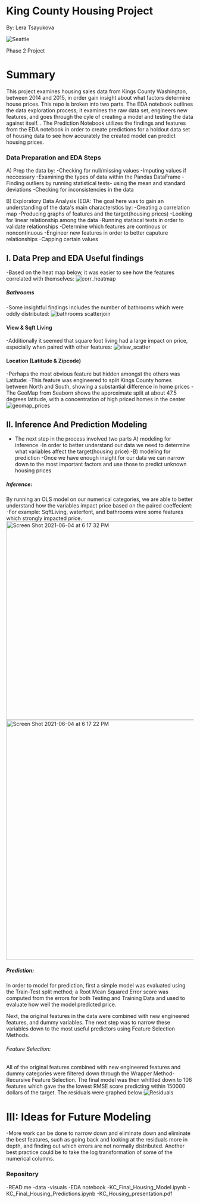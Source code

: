 
# King County Housing Project
By: Lera Tsayukova

![Seattle](https://user-images.githubusercontent.com/75099138/120870328-a295e280-c566-11eb-8f6c-179ca160d4c6.jpg)

Phase 2 Project

# Summary
This project examines housing sales data from Kings County Washington, between 2014 and 2015, in order gain insight about what factors determine house prices. 
This repo is broken into two parts. The EDA notebook outlines the data exploration process; it examines the raw data set, engineers new features, and goes through the cyle of creating a model and testing the data against itself. . The Prediction Notebook utilizes the findings and features from the EDA notebook in order to create predictions for a holdout data set of housing data to see how accurately the created model can predict housing prices.

### Data Preparation and EDA Steps
A) Prep the data by: 
  -Checking for null/missing values
  -Imputing values if neccessary
  -Examining the types of data within the Pandas DataFrame
  -Finding outliers by running statistical tests- using the mean and standard deviations
  -Checking for inconsistencies in the data
  
B) Exploratory Data Analysis (EDA: 
  The goal here was to gain an understanding of the data's main characterstics by:
  -Creating a correlation map
  -Producing graphs of features and the target(housing prices)
  -Looking for linear relationship among the data
  -Running statiscal tests in order to validate relationships
  -Determine which features are continous or noncontinuous
  -Engineer new features in order to better caputure relationships
  -Capping certain values 
 

## I. Data Prep and EDA Useful findings 

-Based on the heat map below, it was easier to see how the features correlated with themselves:
![corr_heatmap](https://user-images.githubusercontent.com/75099138/120867196-7034b700-c55f-11eb-969b-8e223a6a1d4b.png)


##### Bathrooms
-Some insightful findings includes the number of bathrooms which were oddly distributed:
![bathrooms scatterjoin](https://user-images.githubusercontent.com/75099138/120869903-8180c200-c565-11eb-9d40-b08a1538e0b6.png)


#### View & Sqft Living
-Additionally it seemed that square foot living had a large impact on price, especially when paired with other features:
![view_scatter](https://user-images.githubusercontent.com/75099138/120867296-9f4b2880-c55f-11eb-9464-8a0cf8872368.png)

#### Location (Latitude & Zipcode)
-Perhaps the most obvious feature but hidden amongst the others was Latitude:
-This feature was engineered to split Kings County homes between North and South, showing a substantial difference in home prices
-The GeoMap from Seaborn shows the approximate split at about 47.5 degrees latitude, with a concentration of high priced homes in the center
![geomap_prices](https://user-images.githubusercontent.com/75099138/120867543-226c7e80-c560-11eb-9371-6d5a49e6ad96.png)


## II. Inference And Prediction Modeling 
- The next step in the process involved two parts
 A) modeling for inference
  -In order to better understand our data we need to determine what variables affect the target(housing price)
-B) modeling for prediction
  -Once we have enough insight for our data we can narrow down to the most important factors and use those to predict unknown housing prices
 
 ##### Inference: 
  By running an OLS model on our numerical categories, we are able to better understand how the variables impact price based on the paired coeffecient:
  -For example: SqftLiving, waterfont, and bathrooms were some features which strongly impacted price.
  <img width="532" alt="Screen Shot 2021-06-04 at 6 17 32 PM" src="https://user-images.githubusercontent.com/75099138/120868183-7035b680-c561-11eb-982a-a55734ec4b77.png">
<img width="643" alt="Screen Shot 2021-06-04 at 6 17 22 PM" src="https://user-images.githubusercontent.com/75099138/120868186-7330a700-c561-11eb-8c45-483d5d19f525.png">

 ##### Prediction:
  
  In order to model for prediction, first a simple model was evaluated using the Train-Test split method; a Root Mean Squared Error score was computed from the errors for both Testing and Training Data and used to evaluate how well the model predicted price.

 Next, the original features in the data were combined with new engineered features, and dummy variables. The next step was to narrow these variables down to the most useful predictors using Feature Selection Methods.
 
 ###### Feature Selection:
 
All of the original features combined with new engineered features and dummy categories were filtered down through the Wrapper Method- Recursive Feature Selection. The final model was then whittled down to 106 features which gave the the lowest RMSE score predicting within 150000 dollars of the target. The residuals were graphed below:![Residuals](https://user-images.githubusercontent.com/75099138/120869475-90b34000-c564-11eb-8d34-b84209e86ba0.png)


# III: Ideas for Future Modeling
-More work can be done to narrow down and eliminate down and eliminate the best features, such as going back and looking at the residuals more in depth, and finding out which errors are not normally distributed. Another best practice could be to take the log transformation of some of the numerical columns.
 
 
### Repository 
-READ.me
-data
-visuals
-EDA notebook
-KC_Final_Housing_Model.ipynb
-KC_Final_Housing_Predictions.ipynb
-KC_Housing_presentation.pdf



  
